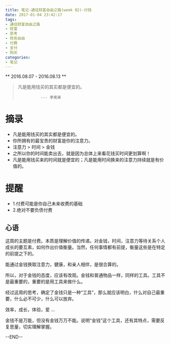 ```yaml
---
title: 笔记-通往财富自由之路(week 02)-付钱
date: 2017-01-04 23:42:17
tags:
- 通往财富自由之路
- 财富
- 思考
- 财务自由
- 付费
- 支付
- 购买
categories:
- 笔记
---
```


** 2016.08.07 - 2016.08.13 **

> 凡是能用钱买的其实都是便宜的。
>
>               --- 李笑来


# 摘录

- 凡是能用钱买的其实都是便宜的。
- 你所拥有的最宝贵的财富是你的注意力。
- 注意力 > 时间 > 金钱
- 之所以你的时间能卖出去，就是因为总体上来看花钱买时间更划算啊！
- 凡是能用钱买来的时间就是便宜的；凡是能用时间换来的注意力持续就是有价值的。

# 提醒
- 1.付费可能是你自己未来收费的基础
- 2.绝对不要负债付费

## 心语

这周的主题是付费。本质是理解价值的传递。对金钱，时间，注意力等待关系个人成长的要互素，如何作出价值衡量。当然，任何事情都有前提，衡量这些是在特定的前提之下的。

能通过金钱换取注意力，健康，和亲人相伴，是很合算的。

所以，对于金钱的态度，应该有改观。金钱和普通物品一样，同样的工具。工具不是最重要的，重要的是用工具来做什么。

经过这周的思考，确定了金钱只是一种“工具”，那么就应该明白，什么对自己最重要，什么必不可少，什么可以放弃。

效率，成长，体验，爱 ...

金钱不是万能，但没有金钱万万不能。说明“金钱”这个工具，还有其特点，需要反复思量，切实理解掌握。

--END--
